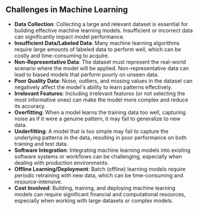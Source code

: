 ## Challenges in Machine Learning
- **Data Collection**: Collecting a large and relevant dataset is essential for building effective machine learning models. Insufficient or incorrect data can significantly impact model performance.
- **Insufficient Data/Labeled Data**: Many machine learning algorithms require large amounts of labeled data to perform well, which can be costly and time-consuming to acquire.
- **Non-Representative Data**: The dataset must represent the real-world scenario where the model will be applied. Non-representative data can lead to biased models that perform poorly on unseen data.
- **Poor Quality Data**: Noise, outliers, and missing values in the dataset can negatively affect the model's ability to learn patterns effectively.
- **Irrelevant Features**: Including irrelevant features (or not selecting the most informative ones) can make the model more complex and reduce its accuracy.
- **Overfitting**: When a model learns the training data too well, capturing noise as if it were a genuine pattern, it may fail to generalize to new data.
- **Underfitting**: A model that is too simple may fail to capture the underlying patterns in the data, resulting in poor performance on both training and test data.
- **Software Integration**: Integrating machine learning models into existing software systems or workflows can be challenging, especially when dealing with production environments.
- **Offline Learning/Deployment**: Batch (offline) learning models require periodic retraining with new data, which can be time-consuming and resource-intensive.
- **Cost Involved**: Building, training, and deploying machine learning models can require significant financial and computational resources, especially when working with large datasets or complex models.